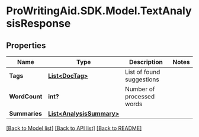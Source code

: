 # ProWritingAid.SDK.Model.TextAnalysisResponse
## Properties

Name | Type | Description | Notes
------------ | ------------- | ------------- | -------------
**Tags** | [**List&lt;DocTag&gt;**](DocTag.md) | List of found suggestions | 
**WordCount** | **int?** | Number of processed words | 
**Summaries** | [**List&lt;AnalysisSummary&gt;**](AnalysisSummary.md) |  | 

[[Back to Model list]](../README.md#documentation-for-models) [[Back to API list]](../README.md#documentation-for-api-endpoints) [[Back to README]](../README.md)

